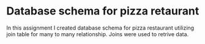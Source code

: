 # Database schema for pizza retaurant

In this assignment I created database schema for pizza restaurant utilizing join table for many to many relationship. Joins were used to retrive data.
